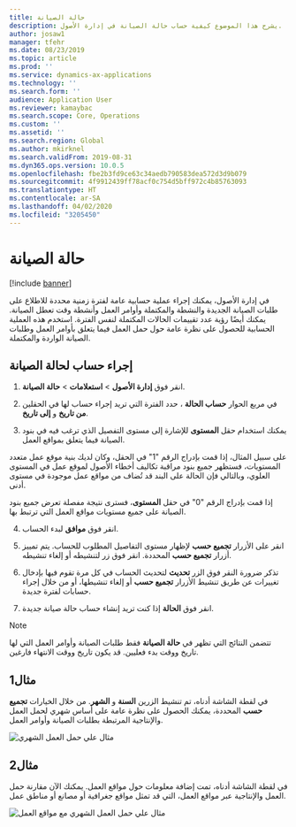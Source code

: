 ```yaml
---
title: حالة الصيانة
description: يشرح هذا الموضوع كيفية حساب حالة الصيانة في إدارة الأصول.
author: josaw1
manager: tfehr
ms.date: 08/23/2019
ms.topic: article
ms.prod: ''
ms.service: dynamics-ax-applications
ms.technology: ''
ms.search.form: ''
audience: Application User
ms.reviewer: kamaybac
ms.search.scope: Core, Operations
ms.custom: ''
ms.assetid: ''
ms.search.region: Global
ms.author: mkirknel
ms.search.validFrom: 2019-08-31
ms.dyn365.ops.version: 10.0.5
ms.openlocfilehash: fbe2b3fd9ce63c34aedb790583dea572d3d9b079
ms.sourcegitcommit: 4f9912439ff78acf0c754d5bff972c4b85763093
ms.translationtype: HT
ms.contentlocale: ar-SA
ms.lasthandoff: 04/02/2020
ms.locfileid: "3205450"
---
```

# <a name="maintenance-status"></a>حالة الصيانة

[!include [banner](../../includes/banner.md)]

 

في إدارة الأصول، يمكنك إجراء عملية حسابية عامة لفترة زمنية محددة للاطلاع على طلبات الصيانة الجديدة والنشطة والمكتملة وأوامر العمل وأنشطة وقت تعطل الصيانة. يمكنك أيضًا رؤية عدد تقييمات الحالات المكتملة لنفس الفترة. استخدم هذه العملية الحسابية للحصول على نظرة عامة حول حمل العمل فيما يتعلق بأوامر العمل وطلبات الصيانة الواردة والمكتملة.

## <a name="make-a-maintenance-status-calculation"></a>إجراء حساب لحالة الصيانة

1. انقر فوق **إدارة الأصول** > **استعلامات** > **حالة الصيانة**.

2. في مربع الحوار **حساب الحالة** ، حدد الفترة التي تريد إجراء حساب لها في الحقلين **من تاريخ** و **إلى تاريخ**.

3. يمكنك استخدام حقل **المستوى** للإشارة إلى مستوى التفصيل الذي ترغب فيه في بنود الصيانة فيما يتعلق بمواقع العمل. 

  على سبيل المثال، إذا قمت بإدراج الرقم "1" في الحقل، وكان لديك بنية موقع عمل متعدد المستويات، فستظهر جميع بنود مراقبة تكاليف أخطاء الأصول لموقع عمل في المستوى العلوي، وبالتالي فإن الحالة على البند قد تُضاف من مواقع عمل موجودة في مستوى أدنى. 
  
  إذا قمت بإدراج الرقم "0" في حقل **المستوى**، فسترى نتيجة مفصلة تعرض جميع بنود الصيانة على جميع مستويات مواقع العمل التي ترتبط بها.

4. انقر فوق **موافق** لبدء الحساب.

5. انقر على الأزرار **تجميع حسب** لإظهار مستوى التفاصيل المطلوب للحساب. يتم تمييز أزرار **تجميع حسب** المحددة. انقر فوق زر لتنشيطه أو إلغاء تنشيطه.

6. تذكر ضرورة النقر فوق الزر **تحديث** لتحديث الحساب في كل مرة تقوم فيها بإدخال تغييرات عن طريق تنشيط الأزرار **تجميع حسب** أو إلغاء تنشيطها، أو من خلال إجراء حسابات لفترة جديدة.

7. انقر فوق **الحالة** إذا كنت تريد إنشاء حساب حالة صيانة جديدة.

>[!NOTE]
>تتضمن النتائج التي تظهر في **حالة الصيانة** فقط طلبات الصيانة وأوامر العمل التي لها تاريخ ووقت بدء فعليين. قد يكون تاريخ ووقت الانتهاء فارغين.

## <a name="example-1"></a>مثال1

في لقطة الشاشة أدناه، تم تنشيط الزرين **السنة** و **الشهر**. من خلال الخيارات **تجميع حسب** المحددة، يمكنك الحصول على نظرة عامة على أساس شهري لحمل العمل والإنتاجية المرتبطة بطلبات الصيانة وأوامر العمل. 

![مثال علي حمل العمل الشهري](media/13-controlling-and-reporting.png)

## <a name="example-2"></a>مثال2

في لقطة الشاشة أدناه، تمت إضافة معلومات حول مواقع العمل. يمكنك الآن مقارنة حمل العمل والإنتاجية عبر مواقع العمل، التي قد تمثل مواقع جغرافية أو مصانع أو مناطق عمل. 

![مثال علي حمل العمل الشهري مع مواقع العمل](media/14-controlling-and-reporting.png)

